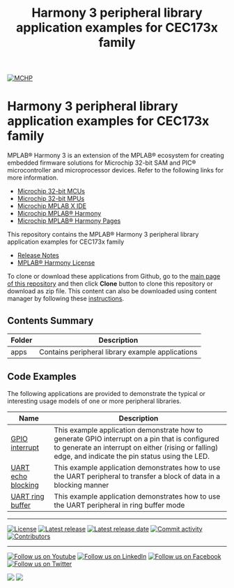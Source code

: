 ﻿---
title: Harmony 3 peripheral library application examples for CEC173x family
nav_order: 1
has_children: true
has_toc: false
---
[![MCHP](https://www.microchip.com/ResourcePackages/Microchip/assets/dist/images/logo.png)](https://www.microchip.com)

# Harmony 3 peripheral library application examples for CEC173x family

MPLAB® Harmony 3 is an extension of the MPLAB® ecosystem for creating embedded firmware solutions for Microchip 32-bit SAM and PIC® microcontroller and microprocessor devices.  Refer to the following links for more information.

- [Microchip 32-bit MCUs](https://www.microchip.com/design-centers/32-bit)
- [Microchip 32-bit MPUs](https://www.microchip.com/design-centers/32-bit-mpus)
- [Microchip MPLAB X IDE](https://www.microchip.com/mplab/mplab-x-ide)
- [Microchip MPLAB® Harmony](https://www.microchip.com/mplab/mplab-harmony)
- [Microchip MPLAB® Harmony Pages](https://microchip-mplab-harmony.github.io/)

This repository contains the MPLAB® Harmony 3 peripheral library application examples for CEC173x family

- [Release Notes](release_notes.md)
- [MPLAB® Harmony License](mplab_harmony_license.md)

To clone or download these applications from Github, go to the [main page of this repository](https://github.com/Microchip-MPLAB-Harmony/csp_app_cec173x) and then click **Clone** button to clone this repository or download as zip file.
This content can also be downloaded using content manager by following these [instructions](https://github.com/Microchip-MPLAB-Harmony/contentmanager/wiki).

## Contents Summary

| Folder     | Description                             |
| ---        | ---                                     |
| apps       | Contains peripheral library example applications |

## Code Examples

The following applications are provided to demonstrate the typical or interesting usage models of one or more peripheral libraries.

| Name | Description |
| ---- | ----------- |
| [GPIO interrupt](apps/gpio/gpio_led_on_off_interrupt/readme.md) | This example application demonstrate how to generate GPIO interrupt on a pin that is configured to generate an interrupt on either (rising or falling) edge, and indicate the pin status using the LED. |
| [UART echo blocking](apps/uart/uart_echo_blocking/readme.md) | This example application demonstrates how to use the UART peripheral to transfer a block of data in a blocking manner |
| [UART ring buffer](apps/uart/uart_ring_buffer_interrupt/readme.md) | This example application demonstrates how to use the UART peripheral in ring buffer mode |
____

[![License](https://img.shields.io/badge/license-Harmony%20license-orange.svg)](https://github.com/Microchip-MPLAB-Harmony/csp_apps_cec173x/blob/master/mplab_harmony_license.md)
[![Latest release](https://img.shields.io/github/release/Microchip-MPLAB-Harmony/csp_apps_cec173x.svg)](https://github.com/Microchip-MPLAB-Harmony/csp_apps_cec173x/releases/latest)
[![Latest release date](https://img.shields.io/github/release-date/Microchip-MPLAB-Harmony/csp_apps_cec173x.svg)](https://github.com/Microchip-MPLAB-Harmony/csp_apps_cec173x/releases/latest)
[![Commit activity](https://img.shields.io/github/commit-activity/y/Microchip-MPLAB-Harmony/csp_apps_cec173x.svg)](https://github.com/Microchip-MPLAB-Harmony/csp_apps_cec173x/graphs/commit-activity)
[![Contributors](https://img.shields.io/github/contributors-anon/Microchip-MPLAB-Harmony/csp_apps_cec173x)]()

____

[![Follow us on Youtube](https://img.shields.io/badge/Youtube-Follow%20us%20on%20Youtube-red.svg)](https://www.youtube.com/user/MicrochipTechnology)
[![Follow us on LinkedIn](https://img.shields.io/badge/LinkedIn-Follow%20us%20on%20LinkedIn-blue.svg)](https://www.linkedin.com/company/microchip-technology)
[![Follow us on Facebook](https://img.shields.io/badge/Facebook-Follow%20us%20on%20Facebook-blue.svg)](https://www.facebook.com/microchiptechnology/)
[![Follow us on Twitter](https://img.shields.io/twitter/follow/MicrochipTech.svg?style=social)](https://twitter.com/MicrochipTech)

[![](https://img.shields.io/github/stars/Microchip-MPLAB-Harmony/csp_apps_cec173x.svg?style=social)]()
[![](https://img.shields.io/github/watchers/Microchip-MPLAB-Harmony/csp_apps_cec173x.svg?style=social)]()